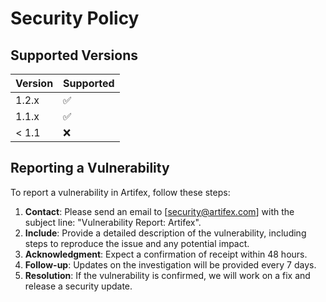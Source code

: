 # Security Policy

## Supported Versions

| Version | Supported          |
| ------- | ------------------ |
| 1.2.x   | :white_check_mark: |
| 1.1.x   | :white_check_mark: |
| < 1.1   | :x:                |

## Reporting a Vulnerability

To report a vulnerability in Artifex, follow these steps:

1. **Contact**: Please send an email to [security@artifex.com] with the subject line: "Vulnerability Report: Artifex".
2. **Include**: Provide a detailed description of the vulnerability, including steps to reproduce the issue and any potential impact.
3. **Acknowledgment**: Expect a confirmation of receipt within 48 hours.
4. **Follow-up**: Updates on the investigation will be provided every 7 days.
5. **Resolution**: If the vulnerability is confirmed, we will work on a fix and release a security update.
